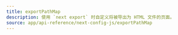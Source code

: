 ```yaml
---
title: exportPathMap
description: 使用 `next export` 时自定义将被导出为 HTML 文件的页面。
source: app/api-reference/next-config-js/exportPathMap
---
```

